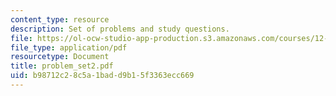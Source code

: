 ```yaml
---
content_type: resource
description: Set of problems and study questions.
file: https://ol-ocw-studio-app-production.s3.amazonaws.com/courses/12-108-structure-of-earth-materials-fall-2004/b98712c28c5a1badd9b15f3363ecc669_problem_set2.pdf
file_type: application/pdf
resourcetype: Document
title: problem_set2.pdf
uid: b98712c2-8c5a-1bad-d9b1-5f3363ecc669
---
```

